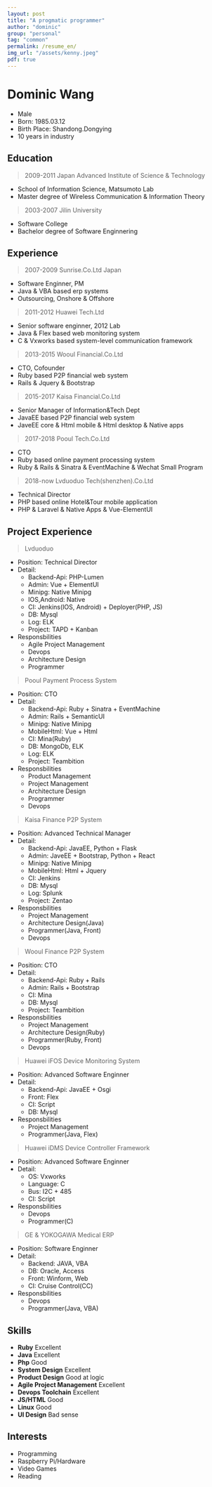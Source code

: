 ```yaml
---
layout: post
title: "A progmatic programmer"
author: "dominic"
group: "personal"
tag: "common"
permalink: /resume_en/
img_url: "/assets/kenny.jpeg"
pdf: true
---
```


# Dominic Wang
* Male
* Born: 1985.03.12
* Birth Place: Shandong.Dongying
* 10 years in industry

## Education
> 2009-2011 Japan Advanced Institute of Science & Technology
 * School of Information Science, Matsumoto Lab
 * Master degree of Wireless Communication & Information Theory 

> 2003-2007 Jilin University
 * Software College
 * Bachelor degree of Software Enginnering

## Experience
> 2007-2009 Sunrise.Co.Ltd Japan
 * Software Enginner, PM
 * Java & VBA based erp systems
 * Outsourcing, Onshore & Offshore

> 2011-2012 Huawei Tech.Ltd
 * Senior software enginner, 2012 Lab
 * Java & Flex based web monitoring system
 * C & Vxworks based system-level communication framework

> 2013-2015 Wooul Financial.Co.Ltd
 * CTO, Cofounder
 * Ruby based P2P financial web system
 * Rails & Jquery & Bootstrap  

> 2015-2017 Kaisa Financial.Co.Ltd
 * Senior Manager of Information&Tech Dept
 * JavaEE based P2P financial web system
 * JaveEE core & Html mobile & Html desktop & Native apps 

> 2017-2018 Pooul Tech.Co.Ltd
 * CTO
 * Ruby based online payment processing system
 * Ruby & Rails & Sinatra & EventMachine & Wechat Small Program 

 > 2018-now Lvduoduo Tech(shenzhen).Co.Ltd
 * Technical Director
 * PHP based online Hotel&Tour mobile application
 * PHP & Laravel & Native Apps & Vue-ElementUI    

## Project Experience
> Lvduoduo 

 * Position: Technical Director
 * Detail:
    * Backend-Api: PHP-Lumen
    * Admin: Vue + ElementUI
    * Minipg: Native Minipg
    * IOS,Android: Native
    * CI: Jenkins(IOS, Android) + Deployer(PHP, JS)
    * DB: Mysql
    * Log: ELK
    * Project: TAPD + Kanban
 * Responsbilities
   * Agile Project Management
   * Devops
   * Architecture Design
   * Programmer

> Pooul Payment Process System

 * Position: CTO
 * Detail:
    * Backend-Api: Ruby + Sinatra + EventMachine
    * Admin: Rails + SemanticUI
    * Minipg: Native Minipg
    * MobileHtml: Vue + Html
    * CI: Mina(Ruby) 
    * DB: MongoDb, ELK
    * Log: ELK
    * Project: Teambition
 * Responsbilities
   * Product Management
   * Project Management
   * Architecture Design
   * Programmer 
   * Devops  

> Kaisa Finance P2P System

 * Position: Advanced Technical Manager
 * Detail:
    * Backend-Api: JavaEE, Python + Flask
    * Admin: JaveEE + Bootstrap, Python + React
    * Minipg: Native Minipg
    * MobileHtml: Html + Jquery
    * CI: Jenkins
    * DB: Mysql
    * Log: Splunk
    * Project: Zentao
 * Responsbilities
   * Project Management
   * Architecture Design(Java)
   * Programmer(Java, Front) 
   * Devops  

> Wooul Finance P2P System

 * Position: CTO
 * Detail:
    * Backend-Api: Ruby + Rails
    * Admin: Rails + Bootstrap
    * CI: Mina
    * DB: Mysql
    * Project: Teambition
 * Responsbilities
   * Project Management
   * Architecture Design(Ruby)
   * Programmer(Ruby, Front) 
   * Devops 

> Huawei iFOS Device Monitoring System

 * Position: Advanced Software Enginner
 * Detail:
    * Backend-Api: JavaEE + Osgi
    * Front: Flex
    * CI: Script
    * DB: Mysql
 * Responsbilities
   * Project Management
   * Programmer(Java, Flex) 
            
> Huawei iDMS Device Controller Framework

 * Position: Advanced Software Enginner
 * Detail:
    * OS: Vxworks 
    * Language: C
    * Bus: I2C + 485 
    * CI: Script
 * Responsbilities
   * Devops
   * Programmer(C) 

> GE & YOKOGAWA Medical ERP

 * Position: Software Enginner
 * Detail:
    * Backend: JAVA, VBA
    * DB: Oracle, Access
    * Front: Winform, Web
    * CI: Cruise Control(CC)
 * Responsbilities
   * Devops
   * Programmer(Java, VBA)    
            

## Skills
* **Ruby** Excellent
* **Java** Excellent
* **Php** Good
* **System Design** Excellent
* **Product Design** Good at logic
* **Agile Project Management** Excellent
* **Devops Toolchain** Excellent
* **JS/HTML** Good
* **Linux** Good
* **UI Design** Bad sense  

## Interests
* Programming
* Raspberry Pi/Hardware
* Video Games
* Reading







